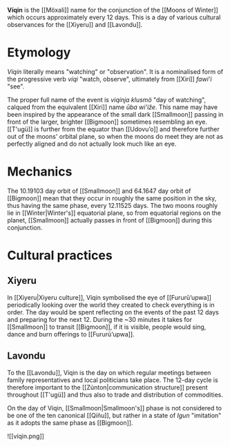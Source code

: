 **Víqin** is the [[Möxali]] name for the conjunction of the [[Moons of Winter]] which occurs approximately every 12 days. This is a day of various cultural observances for the [[Xiyeru]] and [[Lavondu]].
# Etymology
*Víqin* literally means "watching" or "observation". It is a nominalised form of the progressive verb *víqi* "watch, observe", ultimately from [[Xiri]] *fawiʼi* "see".

The proper full name of the event is *viqínja klusmö* "day of watching", calqued from the equivalent [[Xiri]] name *ūba wiʼiže*. This name may have been inspired by the appearance of the small dark [[Smallmoon]] passing in front of the larger, brighter [[Bigmoon]] sometimes resembling an eye. [[T'ugü]] is further from the equator than [[Udovuʼo]] and therefore further out of the moons' orbital plane, so when the moons do meet they are not as perfectly aligned and do not actually look much like an eye.
# Mechanics
The 10.19103 day orbit of [[Smallmoon]] and 64.1647 day orbit of [[Bigmoon]] mean that they occur in roughly the same position in the sky, thus having the same phase, every 12.11525 days. The two moons roughly lie in [[Winter|Winter's]] equatorial plane, so from equatorial regions on the planet, [[Smallmoon]] actually passes in front of [[Bigmoon]] during this conjunction.
# Cultural practices
## Xiyeru
In [[Xiyeru|Xiyeru culture]], Víqin symbolised the eye of [[Fururūʼupwa]] periodically looking over the world they created to check everything is in order. The day would be spent reflecting on the events of the past 12 days and preparing for the next 12. During the ~30 minutes it takes for [[Smallmoon]] to transit [[Bigmoon]], if it is visible, people would sing, dance and burn offerings to [[Fururūʼupwa]].
## Lavondu
To the [[Lavondu]], Víqin is the day on which regular meetings between family representatives and local politicians take place. The 12-day cycle is therefore important to the [[Zúnton|communication structure]] present throughout [[T'ugü]] and thus also to trade and distribution of commodities.

On the day of Víqin, [[Smallmoon|Smallmoon's]] phase is not considered to be one of the ten canonical [[Qíñu]], but rather in a state of *Igun* "imitation" as it adopts the same phase as [[Bigmoon]].

![[víqin.png]]